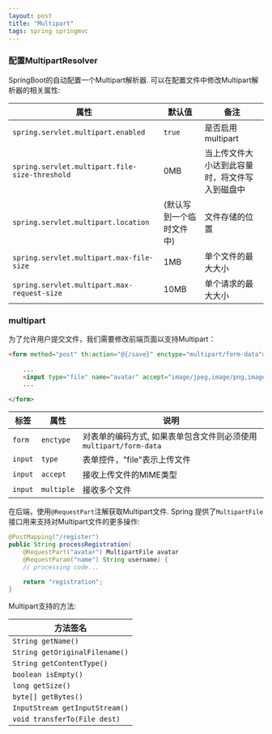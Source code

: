 ```yaml
---
layout: post
title: "Multipart"
tags: spring springmvc
---
```


### 配置MultipartResolver

SpringBoot的自动配置一个Multipart解析器. 可以在配置文件中修改Multipart解析器的相关属性: 

|属性|默认值|备注|
|---|---|---|
|`spring.servlet.multipart.enabled`|`true`|是否启用multipart|
|`spring.servlet.multipart.file-size-threshold`|0MB|当上传文件大小达到此容量时，将文件写入到磁盘中|
|`spring.servlet.multipart.location`|(默认写到一个临时文件中)|文件存储的位置|
|`spring.servlet.multipart.max-file-size`|1MB|单个文件的最大大小|
|`spring.servlet.multipart.max-request-size`|10MB|单个请求的最大大小|

### multipart

为了允许用户提交文件，我们需要修改前端页面以支持Multipart： 

```html
<form method="post" th:action="@{/save}" enctype="multipart/form-data">
    
    ...
    <input type="file" name="avatar" accept="image/jpeg,image/png,image/gif"/>
    ...
    
</form>
```

|标签|属性|说明|
|---|---|---|
|`form`|`enctype`|对表单的编码方式, 如果表单包含文件则必须使用`multipart/form-data`|
|`input`|`type`|表单控件，"file"表示上传文件|
|`input`|`accept`|接收上传文件的MIME类型|
|`input`|`multiple`|接收多个文件|

在后端，使用`@RequestPart`注解获取Multipart文件. Spring 提供了`MultipartFile`接口用来支持对Multipart文件的更多操作: 

```java
@PostMapping("/register")
public String processRegistration(
	@RequestPart("avatar") MultipartFile avatar
	@RequestParam("name") String username) {
    // processing code...
    
    return "registration";
}
```
Multipart支持的方法: 

|方法签名|
|---|
|`String getName()`|
|`String getOriginalFilename()`|
|`String getContentType()`|
|`boolean isEmpty()`|
|`long getSize()`|
|`byte[] getBytes()`|
|`InputStream getInputStream()`|
|`void transferTo(File dest)`|

